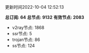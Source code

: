 更新时间2022-10-04 12:52:13

**总订阅: 64**
**总节点: 9132**
**有效节点: 2083**
- v2ray节点: 1868
- ssr节点: 5
- trojan节点: 86
- ss节点: 124
